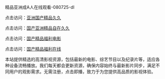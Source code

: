精品亚洲成A人在线观看-080725-dl

点击访问：<a href="https://heiliaoxqkkct.pages.dev">亚洲国产精品久久</a>

点击访问：<a href="https://heiliaoxwd5i8.pages.dev">国产亚洲精品自在久久</a>

点击访问：<a href="https://heiliaowzu4ur.pages.dev">国产精品福利电影</a>

点击访问：<a href="https://heiliaozj3tjd.pages.dev">国产精品福利在线</a>

本站提供精选的高清影视资源，包括最新的电影、综艺节目以及纪录片等，适应各种设备流畅播放。我们每天都会更新资源，确保内容始终与最新影片同步，满足不同用户的观影需求。无需注册，点击即播，致力于为您提供高品质的影视体验。

<span style="display:none;">[Canonical link](https://github.com/ki08072025/k12 ）</span>
